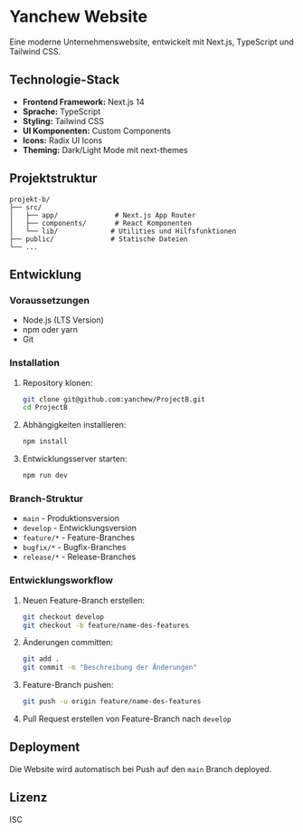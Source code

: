 # Yanchew Website

Eine moderne Unternehmenswebsite, entwickelt mit Next.js, TypeScript und Tailwind CSS.

## Technologie-Stack

- **Frontend Framework:** Next.js 14
- **Sprache:** TypeScript
- **Styling:** Tailwind CSS
- **UI Komponenten:** Custom Components
- **Icons:** Radix UI Icons
- **Theming:** Dark/Light Mode mit next-themes

## Projektstruktur

```
projekt-b/
├── src/
│   ├── app/              # Next.js App Router
│   ├── components/       # React Komponenten
│   └── lib/             # Utilities und Hilfsfunktionen
├── public/              # Statische Dateien
└── ...
```

## Entwicklung

### Voraussetzungen

- Node.js (LTS Version)
- npm oder yarn
- Git

### Installation

1. Repository klonen:
   ```bash
   git clone git@github.com:yanchew/ProjectB.git
   cd ProjectB
   ```

2. Abhängigkeiten installieren:
   ```bash
   npm install
   ```

3. Entwicklungsserver starten:
   ```bash
   npm run dev
   ```

### Branch-Struktur

- `main` - Produktionsversion
- `develop` - Entwicklungsversion
- `feature/*` - Feature-Branches
- `bugfix/*` - Bugfix-Branches
- `release/*` - Release-Branches

### Entwicklungsworkflow

1. Neuen Feature-Branch erstellen:
   ```bash
   git checkout develop
   git checkout -b feature/name-des-features
   ```

2. Änderungen committen:
   ```bash
   git add .
   git commit -m "Beschreibung der Änderungen"
   ```

3. Feature-Branch pushen:
   ```bash
   git push -u origin feature/name-des-features
   ```

4. Pull Request erstellen von Feature-Branch nach `develop`

## Deployment

Die Website wird automatisch bei Push auf den `main` Branch deployed.

## Lizenz

ISC 